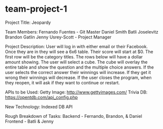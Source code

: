 # team-project-1
Project Title: 
Jeopardy

Team Members:
Fernando Fuentes - Git Master
Daniel Smith 
Batli Joselevitz
Brandon Gatlin
Jenny Usrey-Scott - Project Manager

Project Description:
User will log in with either email or their Facebook. Once they are in they will see a 6x6 table. Their score will start at $0. The first row will be the category titles. The rows below will have a dollar amount showing. The user will select a cube. The cube will overlay the entire table and show the question and the multiple choice answers. If the user selects the correct answer their winnings will increase. If they get it wrong their winnings will decrease. If the user closes the program, when they reopen, it will ask if they want to continue or restart.

APIs to be Used:
Getty Image: http://www.gettyimages.com/
Trivia DB: https://opentdb.com/api_config.php

New Technology:
Indexed DB API

Rough Breakdown of Tasks:
Backend - Fernando, Brandon, & Daniel
Frontend - Batli & Jenny
